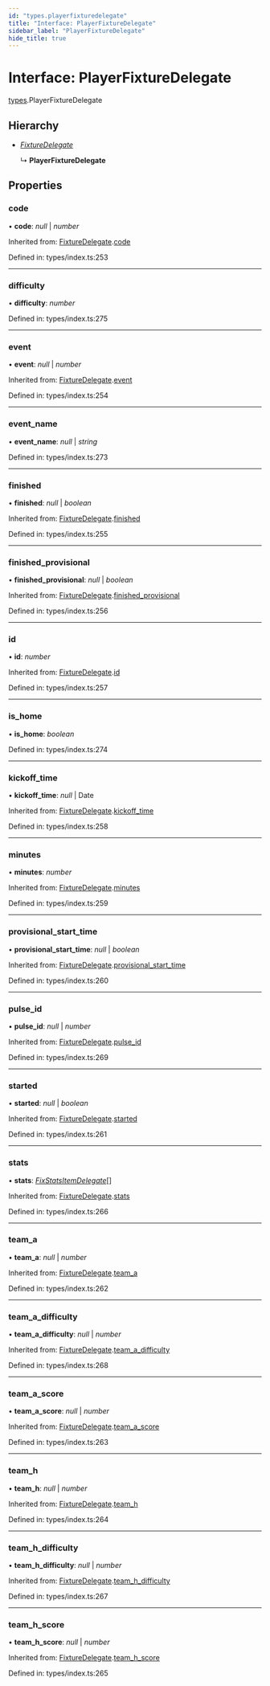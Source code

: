 ```yaml
---
id: "types.playerfixturedelegate"
title: "Interface: PlayerFixtureDelegate"
sidebar_label: "PlayerFixtureDelegate"
hide_title: true
---
```


# Interface: PlayerFixtureDelegate

[types](../modules/types.md).PlayerFixtureDelegate

## Hierarchy

* [*FixtureDelegate*](types.fixturedelegate.md)

  ↳ **PlayerFixtureDelegate**

## Properties

### code

• **code**: *null* \| *number*

Inherited from: [FixtureDelegate](types.fixturedelegate.md).[code](types.fixturedelegate.md#code)

Defined in: types/index.ts:253

___

### difficulty

• **difficulty**: *number*

Defined in: types/index.ts:275

___

### event

• **event**: *null* \| *number*

Inherited from: [FixtureDelegate](types.fixturedelegate.md).[event](types.fixturedelegate.md#event)

Defined in: types/index.ts:254

___

### event\_name

• **event\_name**: *null* \| *string*

Defined in: types/index.ts:273

___

### finished

• **finished**: *null* \| *boolean*

Inherited from: [FixtureDelegate](types.fixturedelegate.md).[finished](types.fixturedelegate.md#finished)

Defined in: types/index.ts:255

___

### finished\_provisional

• **finished\_provisional**: *null* \| *boolean*

Inherited from: [FixtureDelegate](types.fixturedelegate.md).[finished_provisional](types.fixturedelegate.md#finished_provisional)

Defined in: types/index.ts:256

___

### id

• **id**: *number*

Inherited from: [FixtureDelegate](types.fixturedelegate.md).[id](types.fixturedelegate.md#id)

Defined in: types/index.ts:257

___

### is\_home

• **is\_home**: *boolean*

Defined in: types/index.ts:274

___

### kickoff\_time

• **kickoff\_time**: *null* \| Date

Inherited from: [FixtureDelegate](types.fixturedelegate.md).[kickoff_time](types.fixturedelegate.md#kickoff_time)

Defined in: types/index.ts:258

___

### minutes

• **minutes**: *number*

Inherited from: [FixtureDelegate](types.fixturedelegate.md).[minutes](types.fixturedelegate.md#minutes)

Defined in: types/index.ts:259

___

### provisional\_start\_time

• **provisional\_start\_time**: *null* \| *boolean*

Inherited from: [FixtureDelegate](types.fixturedelegate.md).[provisional_start_time](types.fixturedelegate.md#provisional_start_time)

Defined in: types/index.ts:260

___

### pulse\_id

• **pulse\_id**: *null* \| *number*

Inherited from: [FixtureDelegate](types.fixturedelegate.md).[pulse_id](types.fixturedelegate.md#pulse_id)

Defined in: types/index.ts:269

___

### started

• **started**: *null* \| *boolean*

Inherited from: [FixtureDelegate](types.fixturedelegate.md).[started](types.fixturedelegate.md#started)

Defined in: types/index.ts:261

___

### stats

• **stats**: [*FixStatsItemDelegate*](../modules/types.md#fixstatsitemdelegate)[]

Inherited from: [FixtureDelegate](types.fixturedelegate.md).[stats](types.fixturedelegate.md#stats)

Defined in: types/index.ts:266

___

### team\_a

• **team\_a**: *null* \| *number*

Inherited from: [FixtureDelegate](types.fixturedelegate.md).[team_a](types.fixturedelegate.md#team_a)

Defined in: types/index.ts:262

___

### team\_a\_difficulty

• **team\_a\_difficulty**: *null* \| *number*

Inherited from: [FixtureDelegate](types.fixturedelegate.md).[team_a_difficulty](types.fixturedelegate.md#team_a_difficulty)

Defined in: types/index.ts:268

___

### team\_a\_score

• **team\_a\_score**: *null* \| *number*

Inherited from: [FixtureDelegate](types.fixturedelegate.md).[team_a_score](types.fixturedelegate.md#team_a_score)

Defined in: types/index.ts:263

___

### team\_h

• **team\_h**: *null* \| *number*

Inherited from: [FixtureDelegate](types.fixturedelegate.md).[team_h](types.fixturedelegate.md#team_h)

Defined in: types/index.ts:264

___

### team\_h\_difficulty

• **team\_h\_difficulty**: *null* \| *number*

Inherited from: [FixtureDelegate](types.fixturedelegate.md).[team_h_difficulty](types.fixturedelegate.md#team_h_difficulty)

Defined in: types/index.ts:267

___

### team\_h\_score

• **team\_h\_score**: *null* \| *number*

Inherited from: [FixtureDelegate](types.fixturedelegate.md).[team_h_score](types.fixturedelegate.md#team_h_score)

Defined in: types/index.ts:265
